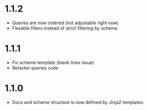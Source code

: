 # 1.1.2

-    Queries are now ordered (not adjustable right now)
-    Flexable filters instead of strict filtering by schema

# 1.1.1

-    Fix scheme template (blank lines issue)
-    Refactor queries code

# 1.1.0

-    Docs and scheme structure is now defined by Jinja2 templates.